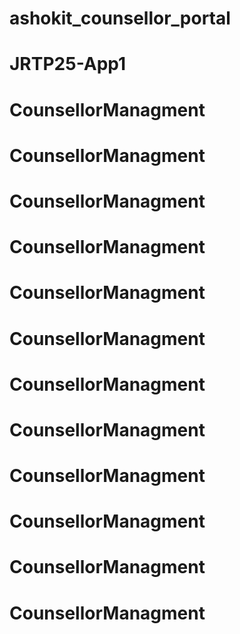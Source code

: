 # ashokit_counsellor_portal
# JRTP25-App1
# CounsellorManagment
# CounsellorManagment
# CounsellorManagment
# CounsellorManagment
# CounsellorManagment
# CounsellorManagment
# CounsellorManagment
# CounsellorManagment
# CounsellorManagment
# CounsellorManagment
# CounsellorManagment
# CounsellorManagment
